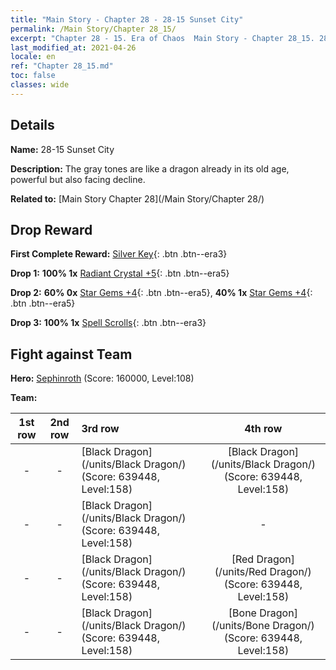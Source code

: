 ```yaml
---
title: "Main Story - Chapter 28 - 28-15 Sunset City"
permalink: /Main Story/Chapter 28_15/
excerpt: "Chapter 28 - 15. Era of Chaos  Main Story - Chapter 28_15. 28-15 Sunset City"
last_modified_at: 2021-04-26
locale: en
ref: "Chapter 28_15.md"
toc: false
classes: wide
---
```


## Details

 **Name:** 28-15 Sunset City

 **Description:** The gray tones are like a dragon already in its old age, powerful but also facing decline.

 **Related to:** [Main Story Chapter 28](/Main Story/Chapter 28/)

## Drop Reward

 **First Complete Reward:** [Silver Key](/Items/con_693/){: .btn .btn--era3}

 **Drop 1:** **100% 1x** [Radiant Crystal +5](/Items/mat_101/){: .btn .btn--era5}

 **Drop 2:** **60% 0x** [Star Gems +4](/Items/mat_93/){: .btn .btn--era5}, **40% 1x** [Star Gems +4](/Items/mat_93/){: .btn .btn--era5}

 **Drop 3:** **100% 1x** [Spell Scrolls](/Items/con_694/){: .btn .btn--era3}


## Fight against Team
 **Hero:** [Sephinroth](/heroes/Sephinroth/) (Score: 160000, Level:108)

 **Team:**


  | 1st row | 2nd row | 3rd row | 4th row |
  |:----:|:----:|:----|:----:|
  | - | - | [Black Dragon](/units/Black Dragon/) (Score: 639448, Level:158)  | [Black Dragon](/units/Black Dragon/) (Score: 639448, Level:158)  |
  | - | - | [Black Dragon](/units/Black Dragon/) (Score: 639448, Level:158)  | - |
  | - | - | [Black Dragon](/units/Black Dragon/) (Score: 639448, Level:158)  | [Red Dragon](/units/Red Dragon/) (Score: 639448, Level:158)  |
  | - | - | [Black Dragon](/units/Black Dragon/) (Score: 639448, Level:158)  | [Bone Dragon](/units/Bone Dragon/) (Score: 639448, Level:158)  |


